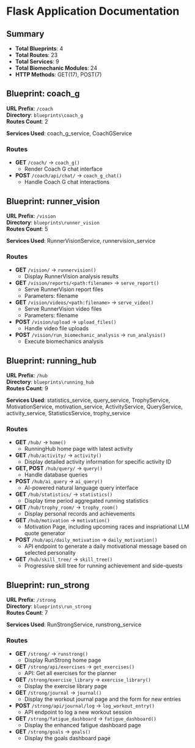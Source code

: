 # Flask Application Documentation  
  
## Summary  
  
- **Total Blueprints**: 4  
- **Total Routes**: 23  
- **Total Services**: 9  
- **Total Biomechanic Modules**: 24  
- **HTTP Methods**: GET(17), POST(7)  
  
## Blueprint: coach_g  
  
**URL Prefix**: `/coach`  
**Directory**: `blueprints\coach_g`  
**Routes Count**: 2  
  
**Services Used**: coach_g_service, CoachGService  
  
### Routes  
  
- **GET** `/coach/` → `coach_g()`  
    - Render Coach G chat interface  
- **POST** `/coach/api/chat/` → `coach_g_chat()`  
    - Handle Coach G chat interactions  
  
## Blueprint: runner_vision  
  
**URL Prefix**: `/vision`  
**Directory**: `blueprints\runner_vision`  
**Routes Count**: 5  
  
**Services Used**: RunnerVisionService, runnervision_service  
  
### Routes  
  
- **GET** `/vision/` → `runnervision()`  
    - Display RunnerVision analysis results  
- **GET** `/vision/reports/<path:filename>` → `serve_report()`  
    - Serve RunnerVision report files  
    - Parameters: filename  
- **GET** `/vision/videos/<path:filename>` → `serve_video()`  
    - Serve RunnerVision video files  
    - Parameters: filename  
- **POST** `/vision/upload` → `upload_files()`  
    - Handle video file uploads  
- **POST** `/vision/run_biomechanic_analysis` → `run_analysis()`  
    - Execute biomechanics analysis  
  
## Blueprint: running_hub  
  
**URL Prefix**: `/hub`  
**Directory**: `blueprints\running_hub`  
**Routes Count**: 9  
  
**Services Used**: statistics_service, query_service, TrophyService, MotivationService, motivation_service, ActivityService, QueryService, activity_service, StatisticsService, trophy_service  
  
### Routes  
  
- **GET** `/hub/` → `home()`  
    - RunningHub home page with latest activity  
- **GET** `/hub/activity/` → `activity()`  
    - Display detailed activity information for specific activity ID  
- **GET, POST** `/hub/query/` → `query()`  
    - Handle database queries  
- **POST** `/hub/ai_query` → `ai_query()`  
    - AI-powered natural language query interface  
- **GET** `/hub/statistics/` → `statistics()`  
    - Display time period aggregated running statistics  
- **GET** `/hub/trophy_room/` → `trophy_room()`  
    - Display personal records and achievements  
- **GET** `/hub/motivation` → `motivation()`  
    - Motivation Page, including upcoming races and inspriational LLM quote generator  
- **POST** `/hub/api/daily_motivation` → `daily_motivation()`  
    - API endpoint to generate a daily motivational message based on selected personality  
- **GET** `/hub/skill_tree/` → `skill_tree()`  
    - Progressive skill tree for running achievement and side-quests  
  
## Blueprint: run_strong  
  
**URL Prefix**: `/strong`  
**Directory**: `blueprints\run_strong`  
**Routes Count**: 7  
  
**Services Used**: RunStrongService, runstrong_service  
  
### Routes  
  
- **GET** `/strong/` → `runstrong()`  
    - Display RunStrong home page  
- **GET** `/strong/api/exercises` → `get_exercises()`  
    - API: Get all exercises for the planner  
- **GET** `/strong/exercise_library` → `exercise_library()`  
    - Display the exercise library page  
- **GET** `/strong/journal` → `journal()`  
    - Display the workout journal page and the form for new entries  
- **POST** `/strong/api/journal/log` → `log_workout_entry()`  
    - API endpoint to log a new workout session  
- **GET** `/strong/fatigue_dashboard` → `fatigue_dashboard()`  
    - Display the enhanced fatigue dashboard page  
- **GET** `/strong/goals` → `goals()`  
    - Display the goals dashboard page  
  
